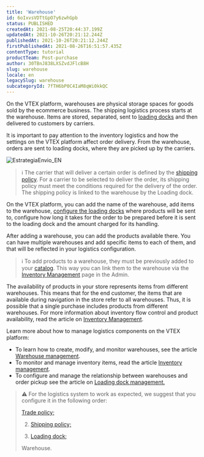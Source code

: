 ```yaml
---
title: 'Warehouse'
id: 6oIxvsVDTtGpO7y6zwhGpb
status: PUBLISHED
createdAt: 2021-08-25T20:44:37.199Z
updatedAt: 2021-10-26T20:21:12.244Z
publishedAt: 2021-10-26T20:21:12.244Z
firstPublishedAt: 2021-08-26T16:51:57.435Z
contentType: tutorial
productTeam: Post-purchase
author: 30TBnJ838LXSZvdJFlcB8H
slug: warehouse
locale: en
legacySlug: warehouse
subcategoryId: 7fTH6bP0C4IaM8qWi0kkQC
---
```



On the VTEX platform, warehouses are physical storage spaces for goods sold by the ecommerce business. The shipping logistics process starts at the warehouse. Items are stored, separated, sent to [loading docks](https://help.vtex.com/pt/tutorial/gerenciar-doca--7K3FultD8I2cuuA6iyGEiW) and then delivered to customers by carriers.

It is important to pay attention to the inventory logistics and how the settings on the VTEX platform affect order delivery. From the warehouse, orders are sent to loading docks, where they are picked up by the carriers. 

![EstrategiaEnvio_EN](//images.ctfassets.net/alneenqid6w5/91iqVknOpCjUKO1XQaYvq/950f5a0342bba5b62dcd0bee100e8a71/Frame_2__3_.svg)

>ℹ️ The carrier that will deliver a certain order is defined by the [shipping policy](https://help.vtex.com/en/tutorial/politica-de-envio--tutorials_140). For a carrier to be selected to deliver the order, its shipping policy must meet the conditions required for the delivery of the order. The shipping policy is linked to the warehouse by the Loading dock.

On the VTEX platform, you can add the name of the warehouse, add items to the warehouse, [configure the loading docks](https://help.vtex.com/pt/tutorial/gerenciar-doca--7K3FultD8I2cuuA6iyGEiW) where products will be sent to, configure how long it takes for the order to be prepared before it is sent to the loading dock and the amount charged for its handling. 

After adding a warehouse, you can add the products available there. You can have multiple warehouses and add specific items to each of them, and that will be reflected in your logistics configuration. 

>ℹ️ To add products to a warehouse, they must be previously added to your [catalog](https://help.vtex.com/en/tracks/catalogo-101--5AF0XfnjfWeopIFBgs3LIQ/7kz4uWVq6NoaOdUpiJv4PR). This way you can link them to the warehouse via the [Inventory Management](https://help.vtex.com/en/tutorial/gerenciar-itens-em-estoque--tutorials_139) page in the Admin.

The availability of products in your store represents items from different warehouses. This means that for the end customer, the items that are available during navigation in the store refer to all warehouses. Thus, it is possible that a single purchase includes products from different warehouses. For more information about inventory flow control and product availability, read the article on [Inventory Management](https://help.vtex.com/pt/tutorial/gerenciar-itens-em-estoque--tutorials_139).

Learn more about how to manage logistics components on the VTEX platform: 

* To learn how to create, modify, and monitor warehouses, see the article [Warehouse management](https://help.vtex.com/pt/tutorial/gerenciar-estoque--tutorials_137). 
* To monitor and manage inventory items, read the article [Inventory management](https://help.vtex.com/pt/tutorial/gerenciar-itens-em-estoque--tutorials_139). 
* To configure and manage the relationship between warehouses and order pickup see the article on [Loading dock management.](https://help.vtex.com/pt/tutorial/gerenciar-doca--7K3FultD8I2cuuA6iyGEiW)

>⚠️ For the logistics system to work as expected, we suggest that you configure it in the following order:
> <body>
>
> [Trade policy;](https://help.vtex.com/en/tutorial/como-funciona-uma-politica-comercial--6Xef8PZiFm40kg2STrMkMV)
>
> 2. [Shipping policy;](https://help.vtex.com/en/tutorial/politica-de-envio--tutorials_140)
>
> 3. [Loading dock;](https://help.vtex.com/en/tutorial/loading-dock--5DY8xHEjOLYDVL41Urd5qj)
>
> Warehouse.
>
> </body>
